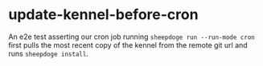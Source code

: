# update-kennel-before-cron

An e2e test asserting our cron job running `sheepdoge run --run-mode cron` first
pulls the most recent copy of the kennel from the remote git url and runs
`sheepdoge install`.
